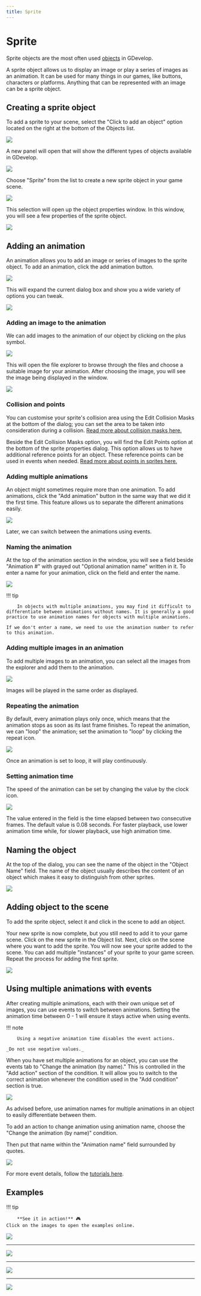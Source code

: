 ```yaml
---
title: Sprite
---
```

# Sprite

Sprite objects are the most often used [objects](/gdevelop5/objects) in GDevelop.

A sprite object allows us to display an image or play a series of images as an animation. It can be used for many things in our games, like buttons, characters or platforms. Anything that can be represented with an image can be a sprite object.

## Creating a sprite object

To add a sprite to your scene, select the "Click to add an object" option located on the right at the bottom of the Objects list.

![](/gdevelop5/objects/clicktoaddanobject.png)

A new panel will open that will show the different types of objects available in GDevelop.

![](/gdevelop5/objects/object_list.png)

Choose "Sprite" from the list to create a new sprite object in your game scene.

![](/gdevelop5/objects/select-sprite.png)

This selection will open up the object properties window. In this window, you will see a few properties of the sprite object.

![](/gdevelop5/objects/sprite-object-properties.png)

## Adding an animation

An animation allows you to add an image or series of images to the sprite object. To add an animation, click the add animation button.

![](/gdevelop5/objects/add-animation-button.png)

This will expand the current dialog box and show you a wide variety of options you can tweak.

![](/gdevelop5/objects/animation-properties.png)

### Adding an image to the animation

We can add images to the animation of our object by clicking on the plus symbol.

![](/gdevelop5/objects/add-symbol.png)

This will open the file explorer to browse through the files and choose a suitable image for your animation. After choosing the image, you will see the image being displayed in the window.

![](/gdevelop5/objects/add-image.png)

### Collision and points

You can customise your sprite's collision area using the Edit Collision Masks at the bottom of the dialog; you can set the area to be taken into consideration during a collision. [Read more about collision masks here.](/gdevelop5/objects/sprite/collision-mask)

Beside the Edit Collision Masks option, you will find the Edit Points option at the bottom of the sprite properties dialog. This option allows us to have additional reference points for an object. These reference points can be used in events when needed. [Read more about points in sprites here.](/gdevelop5/objects/sprite/edit-points)

### Adding multiple animations

An object might sometimes require more than one animation. To add animations, click the "Add animation" button in the same way that we did it the first time. This feature allows us to separate the different animations easily.

![](/gdevelop5/objects/multiple_animations.png)

Later, we can switch between the animations using events.

### Naming the animation

At the top of the animation section in the window, you will see a field beside "Animation #" with grayed out "Optional animation name" written in it. To enter a name for your animation, click on the field and enter the name.

![](/gdevelop5/objects/name-animation.png)

!!! tip

        In objects with multiple animations, you may find it difficult to differentiate between animations without names. It is generally a good practice to use animation names for objects with multiple animations.

    If we don't enter a name, we need to use the animation number to refer to this animation.

### Adding multiple images in an animation

To add multiple images to an animation, you can select all the images from the explorer and add them to the animation.

![](/gdevelop5/objects/animation-multiple-images.png)

Images will be played in the same order as displayed.

### Repeating the animation

By default, every animation plays only once, which means that the animation stops as soon as its last frame finishes. To repeat the animation, we can "loop" the animation; set the animation to "loop" by clicking the repeat icon.

![](/gdevelop5/objects/set-animation-loop.png)

Once an animation is set to loop, it will play continuously.

### Setting animation time

The speed of the animation can be set by changing the value by the clock icon.

![](/gdevelop5/objects/set-animation-speed.png)

The value entered in the field is the time elapsed between two consecutive frames. The default value is 0.08 seconds. For faster playback, use lower animation time while, for slower playback, use high animation time.

## Naming the object

At the top of the dialog, you can see the name of the object in the "Object Name" field. The name of the object usually describes the content of an object which makes it easy to distinguish from other sprites.

![](/gdevelop5/objects/annotation_2019-06-09_152442.png)

## Adding object to the scene

To add the sprite object, select it and click in the scene to add an object.

Your new sprite is now complete, but you still need to add it to your game scene. Click on the new sprite in the Object list. Next, click on the scene where you want to add the sprite. You will now see your sprite added to the scene. You can add multiple "instances" of your sprite to your game screen. Repeat the process for adding the first sprite.

![](/gdevelop5/objects/addspritetoscene.gif)

## Using multiple animations with events

After creating multiple animations, each with their own unique set of images, you can use events to switch between animations. Setting the animation time between 0 - 1 will ensure it stays active when using events.

!!! note

        Using a negative animation time disables the event actions.

    _Do not use negative values._

When you have set multiple animations for an object, you can use the events tab to "Change the animation (by name)." This is controlled in the "Add action" section of the condition. It will allow you to switch to the correct animation whenever the condition used in the "Add condition" section is true.

![](/gdevelop5/objects/eventanimationexample.png)

As advised before, use animation names for multiple animations in an object to easily differentiate between them.

To add an action to change animation using animation name, choose the "Change the animation (by name)" condition.

Then put that name within the "Animation name" field surrounded by quotes.

![](/gdevelop5/objects/eventanimnameexample.png)

For more event details, follow the [tutorials here](http://wiki.compilgames.net/doku.php/gdevelop5/tutorials).

## Examples

!!! tip

        **See it in action!** 🎮
    Click on the images to open the examples online.

[![](/gdevelop5/objects/createaspritenew.png)](https://editor.gdevelop.io/?project=example://change-scale-of-sprites)

----

[![](/gdevelop5/objects/changespriteanimationexamplenew.png)](https://editor.gdevelop.io/?project=example://change-sprite-animation)

----

[![](/gdevelop5/objects/changespritecolorexamplenew.png)](https://editor.gdevelop.io/?project=example://change-sprite-color)

----

[![](/gdevelop5/objects/changespriteanimationexample2new.png)](https://editor.gdevelop.io/?project=example://play-stop-sprite-animation)